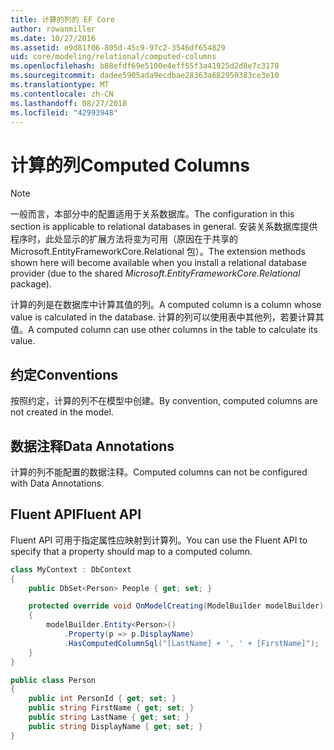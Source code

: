 ```yaml
---
title: 计算的列的 EF Core
author: rowanmiller
ms.date: 10/27/2016
ms.assetid: e9d81f06-805d-45c9-97c2-3546df654829
uid: core/modeling/relational/computed-columns
ms.openlocfilehash: b88efdf69e5100e4eff55f3a41925d2d8e7c3178
ms.sourcegitcommit: dadee5905ada9ecdbae28363a682950383ce3e10
ms.translationtype: MT
ms.contentlocale: zh-CN
ms.lasthandoff: 08/27/2018
ms.locfileid: "42993948"
---
```

# <a name="computed-columns"></a><span data-ttu-id="3d9f2-102">计算的列</span><span class="sxs-lookup"><span data-stu-id="3d9f2-102">Computed Columns</span></span>

> [!NOTE]  
> <span data-ttu-id="3d9f2-103">一般而言，本部分中的配置适用于关系数据库。</span><span class="sxs-lookup"><span data-stu-id="3d9f2-103">The configuration in this section is applicable to relational databases in general.</span></span> <span data-ttu-id="3d9f2-104">安装关系数据库提供程序时，此处显示的扩展方法将变为可用（原因在于共享的 Microsoft.EntityFrameworkCore.Relational 包）。</span><span class="sxs-lookup"><span data-stu-id="3d9f2-104">The extension methods shown here will become available when you install a relational database provider (due to the shared *Microsoft.EntityFrameworkCore.Relational* package).</span></span>

<span data-ttu-id="3d9f2-105">计算的列是在数据库中计算其值的列。</span><span class="sxs-lookup"><span data-stu-id="3d9f2-105">A computed column is a column whose value is calculated in the database.</span></span> <span data-ttu-id="3d9f2-106">计算的列可以使用表中其他列，若要计算其值。</span><span class="sxs-lookup"><span data-stu-id="3d9f2-106">A computed column can use other columns in the table to calculate its value.</span></span>

## <a name="conventions"></a><span data-ttu-id="3d9f2-107">约定</span><span class="sxs-lookup"><span data-stu-id="3d9f2-107">Conventions</span></span>

<span data-ttu-id="3d9f2-108">按照约定，计算的列不在模型中创建。</span><span class="sxs-lookup"><span data-stu-id="3d9f2-108">By convention, computed columns are not created in the model.</span></span>

## <a name="data-annotations"></a><span data-ttu-id="3d9f2-109">数据注释</span><span class="sxs-lookup"><span data-stu-id="3d9f2-109">Data Annotations</span></span>

<span data-ttu-id="3d9f2-110">计算的列不能配置的数据注释。</span><span class="sxs-lookup"><span data-stu-id="3d9f2-110">Computed columns can not be configured with Data Annotations.</span></span>

## <a name="fluent-api"></a><span data-ttu-id="3d9f2-111">Fluent API</span><span class="sxs-lookup"><span data-stu-id="3d9f2-111">Fluent API</span></span>

<span data-ttu-id="3d9f2-112">Fluent API 可用于指定属性应映射到计算列。</span><span class="sxs-lookup"><span data-stu-id="3d9f2-112">You can use the Fluent API to specify that a property should map to a computed column.</span></span>

<!-- [!code-csharp[Main](samples/core/relational/Modeling/FluentAPI/Samples/Relational/ComputedColumn.cs?highlight=9)] -->
``` csharp
class MyContext : DbContext
{
    public DbSet<Person> People { get; set; }

    protected override void OnModelCreating(ModelBuilder modelBuilder)
    {
        modelBuilder.Entity<Person>()
            .Property(p => p.DisplayName)
            .HasComputedColumnSql("[LastName] + ', ' + [FirstName]");
    }
}

public class Person
{
    public int PersonId { get; set; }
    public string FirstName { get; set; }
    public string LastName { get; set; }
    public string DisplayName { get; set; }
}
```
